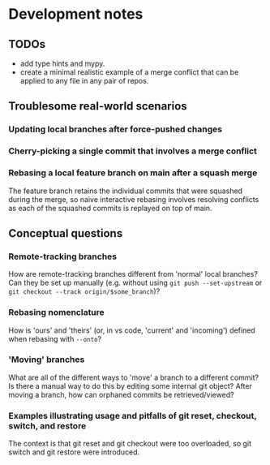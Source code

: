# Development notes

## TODOs
- add type hints and mypy.
- create a minimal realistic example of a merge conflict that can be applied to any file in any pair of repos.

## Troublesome real-world scenarios
### Updating local branches after force-pushed changes

### Cherry-picking a single commit that involves a merge conflict

### Rebasing a local feature branch on main after a squash merge
The feature branch retains the individual commits that were squashed during the merge, so naive interactive rebasing involves resolving conflicts as each of the squashed commits is replayed on top of main. 

## Conceptual questions
### Remote-tracking branches
How are remote-tracking branches different from 'normal' local branches? Can they be set up manually (e.g. without using `git push --set-upstream` or `git checkout --track origin/$some_branch`)?

### Rebasing nomenclature
How is 'ours' and 'theirs' (or, in vs code, 'current' and 'incoming') defined when rebasing with `--onto`?

### 'Moving' branches
What are all of the different ways to 'move' a branch to a different commit? Is there a manual way to do this by editing some internal git object? After moving a branch, how can orphaned commits be retrieved/viewed?

### Examples illustrating usage and pitfalls of git reset, checkout, switch, and restore
The context is that git reset and git checkout were too overloaded, so git switch and git restore were introduced.
